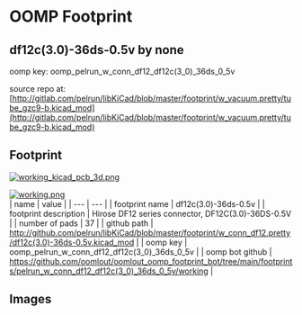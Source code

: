# OOMP Footprint  
## df12c(3.0)-36ds-0.5v  by none  
  
oomp key: oomp_pelrun_w_conn_df12_df12c(3_0)_36ds_0_5v  
  
source repo at: [http://gitlab.com/pelrun/libKiCad/blob/master/footprint/w_vacuum.pretty/tube_gzc9-b.kicad_mod](http://gitlab.com/pelrun/libKiCad/blob/master/footprint/w_vacuum.pretty/tube_gzc9-b.kicad_mod)  
## Footprint  
  
[![working_kicad_pcb_3d.png](working_kicad_pcb_3d_600.png)](working_kicad_pcb_3d.png)  
  
[![working.png](working_600.png)](working.png)  
| name | value | 
| --- | --- | 
| footprint name | df12c(3.0)-36ds-0.5v | 
| footprint description | Hirose DF12 series connector, DF12C(3.0)-36DS-0.5V | 
| number of pads | 37 | 
| github path | http://github.com/pelrun/libKiCad/blob/master/footprint/w_conn_df12.pretty/df12c(3.0)-36ds-0.5v.kicad_mod | 
| oomp key | oomp_pelrun_w_conn_df12_df12c(3_0)_36ds_0_5v | 
| oomp bot github | https://github.com/oomlout/oomlout_oomp_footprint_bot/tree/main/footprints/pelrun_w_conn_df12_df12c(3_0)_36ds_0_5v/working | 
## Images  
